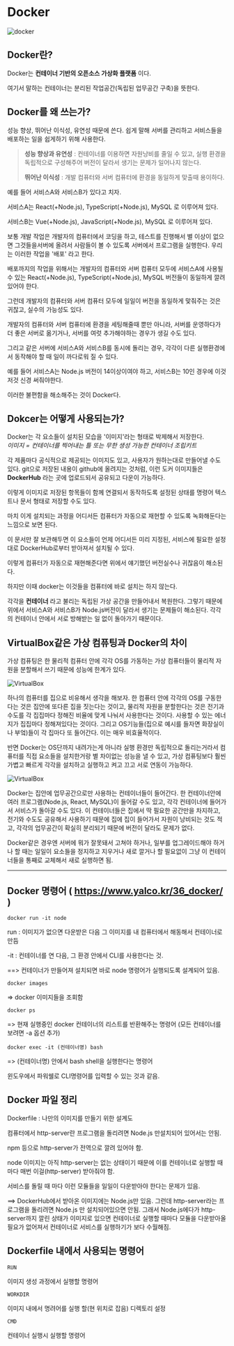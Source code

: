 # Docker

![docker](../../img/docker.png)

## Docker란?

Docker는 **컨테이너 기반의 오픈소스 가상화 플랫폼** 이다.

여기서 말하는 컨테이너는 분리된 작업공간(독립된 업무공간 구축)을 뜻한다.

## Docker를 왜 쓰는가?

성능 향상, 뛰어난 이식성, 유연성 때문에 쓴다. 쉽게 말해 서버를 관리하고 서비스들을 배포하는 일을 쉽게하기 위해 사용한다.

> **성능 향상과 유연성** : 컨테이너를 이용하면 자원낭비를 줄일 수 있고, 실행 환경을 독립적으로 구성해주어 버전이 달라서 생기는 문제가 일어나지 않는다. 
> 
> **뛰어난 이식성** : 개발 컴퓨터와 서버 컴퓨터에 환경을 동일하게 맞출때 용이하다.

예를 들어 서비스A와 서비스B가 있다고 치자.

서비스A는 React(+Node.js), TypeScript(+Node.js), MySQL 로 이루어져 있다.

서비스B는 Vue(+Node.js), JavaScript(+Node.js), MySQL 로 이루어져 있다.

보통 개발 작업은 개발자의 컴퓨터에서 코딩을 하고, 테스트를 진행해서 별 이상이 없으면 그것들을서버에 올려서 사람들이 볼 수 있도록 서버에서 프로그램을 실행한다. 우리는 이러한 작업을 '배포' 라고 한다.

배포까지의 작업을 위해서는 개발자의 컴퓨터와 서버 컴퓨터 모두에 서비스A에 사용될 수 있는 React(+Node.js), TypeScript(+Node.js), MySQL 버전들이 동일하게 깔려있어야 한다.

그런데 개발자의 컴퓨터와 서버 컴퓨터 모두에 일일이 버전을 동일하게 맟줘주는 것은 귀찮고, 실수의 가능성도 있다.

개발자의 컴퓨터와 서버 컴퓨터에 환경을 세팅해줄때 뿐만 아니라, 서버를 운영하다가 더 좋은 서버로 옮기거나, 서버를 여럿 추가해야하는 경우가 생길 수도 있다.

그리고 같은 서버에 서비스A와 서비스B를 동시에 돌리는 경우, 각각이 다른 실행환경에서 동작해야 할 때 일이 까다로워 질 수 있다.

예를 들어 서비스A는 Node.js 버전이 14이상이여야 하고, 서비스B는 10인 경우에 이것저것 신경 써줘야한다.

이러한 불편함을 해소해주는 것이 Docker다.

## Dokcer는 어떻게 사용되는가?

Docker는 각 요소들이 설치된 모습을 '이미지'라는 형태로 박제해서 저장한다. <br>*이미지 = 컨테이너를 찍어내는 틀 또는 무한 생성 가능한 컨테이너 조립키트*

각 제품마다 공식적으로 제공되는 이미지도 있고, 사용자가 원하는대로 만들어낼 수도 있다. git으로 저장된 내용이 github에 올려지는 것처럼, 이런 도커 이미지들은 **DockerHub** 라는 곳에 업로드되서
공유되고 다운이 가능하다.

이렇게 이미지로 저장된 항목들이 함께 연결되서 동작하도록 설정된 상태를 명령어 텍스트나 문서 형태로 저장할 수도 있다.

마치 이게 설치되는 과정을 어디서든 컴퓨터가 자동으로 재현할 수 있도록 녹화해둔다는 느낌으로 보면 된다.

이 문서만 잘 보관해두면 이 요소들이 언제 어디서든 미리 지정된, 서비스에 필요한 설정대로 DockerHub로부터 받아져서 설치될 수 있다.

이렇게 컴퓨터가 자동으로 재현해준다면 위에서 얘기했던 버전실수나 귀찮음이 해소된다.

하지만 이때 docker는 이것들을 컴퓨터에 바로 설치는 하지 않는다.

각각을 **컨테이너** 라고 불리는 독립된 가상 공간을 만들어내서 복원한다. 그렇기 때문에 위에서 서비스A와 서비스B가 Node.js버전이 달라서 생기는 문제들이 해소된다. 각각의 컨테이너 안에서 서로 방해받는 일
없이 돌아가기 때문이다.

## VirtualBox같은 가상 컴퓨팅과 Docker의 차이

가상 컴퓨팅은 한 물리적 컴퓨터 안에 각각 OS를 가동하는 가상 컴퓨터들이 물리적 자원을 분할해서 쓰기 때문에 성능에 한계가 있다.

![VirtualBox](../../img/VirtualBox.JPG)

하나의 컴퓨터를 집으로 비유해서 생각을 해보자. 한 컴퓨터 안에 각각의 OS를 구동한다는 것은 집안에 또다른 집을 짓는다는 것이고, 물리적 자원을 분할한다는 것은 전기과 수도를 각 집집마다 정해진 비율에
맞게 나눠서 사용한다는 것이다. 사용할 수 있는 에너지가 집집마다 정해져있다는 것이다. 그리고 OS기능들(집으로 예시를 들자면 화장실이나 부엌)들이 각 집마다 또 들어간다. 이는 매우 비효율적이다.

반면 Docker는 OS단까지 내려가는게 아니라 실행 환경만 독립적으로 돌리는거라서 컴퓨터를 직접 요소들을 설치한거랑 별 차이없는 성능을 낼 수 있고, 가상 컴퓨팅보다 훨씬 가볍고 빠르게 각각을 설치하고 실행하고
켜고 끄고 서로 연동이 가능하다.

![VirtualBox](../../img/DockerInner.JPG)

Docker는 집안에 업무공간으로만 사용하는 컨테이너들이 들어간다. 한 컨테이너안에 여러 프로그램(Node.js, React, MySQL)이 들어갈 수도 있고, 각각 컨테이너에 들어가서 서비스가 돌아갈 수도 있다.
이 컨테이너들은 집에서 딱 필요한 공간만을 차지하고, 전기와 수도도 공유해서 사용하기 때문에 집에 집이 들어가서 자원이 낭비되는 것도 적고, 각각의 업무공간이 확실히 분리되기 때문에 버전이 달라도 문제가 없다. 

Docker같은 경우엔 서버에 뭐가 잘못돼서 고쳐야 하거나, 일부를 업그레이드해야 하거나 할 때는 일일이 요소들을 정지하고 지우거나 새로 깔거나 할 필요없이 그냥 이 컨테이너들을 통째로 교체해서 새로 실행하면 됨.



<hr>

## Docker 명령어 ( https://www.yalco.kr/36_docker/ )

`docker run -it node`

run : 이미지가 없으면 다운받은 다음 그 이미지를 내 컴퓨터에서 해동해서 컨테이너로 만듬

-it : 컨테이너를 연 다음, 그 환경 안에서 CLI를 사용한다는 것.

==> 컨테이너가 만들어져 설치되면 바로 node 명령어가 실행되도록 설계되어 있음.

`docker images`

=> docker 이미지들을 조회함

`docker ps`

=> 현재 실행중인 docker 컨테이너의 리스트를 반환해주는 명령어 (모든 컨테이너를 보려면 -a 옵션 추가)

`docker exec -it (컨테이너명) bash`

=> (컨테이너명) 안에서 bash shell을 실행한다는 명령어

윈도우에서 파워쉘로 CLI명령어를 입력할 수 있는 것과 같음.


## Docker 파일 정리

Dockerfile : 나만의 이미지를 만들기 위한 설계도

컴퓨터에서 http-server란 프로그램을 돌리려면 Node.js 만설치되어 있어서는 안됨.

npm 등으로 http-server가 전역으로 깔려 있어야 함.

node 이미지는 아직 http-server는 없는 상태이기 때문에 이를 컨테이너로 실행할 때마다 매번 이걸(http-server) 받아줘야 함.

서비스를 돌릴 때 마다 이런 모듈들을 일일이 다운받아야 한다는 문제가 있음.

==> DockerHub에서 받아온 이미지에는 Node.js만 있음. 
그런데 http-server라는 프로그램을 돌리려면 Node.js 만 설치되어있으면 안됨.
그래서 Node.js에다가 http-server까지 깔린 상태가 이미지로 있으면 컨테이너로 실행할 때마다 모듈을 다운받아올 필요가 없어져서 컨테이너로 서비스를 실행하기가 보다 수월해짐.

## Dockerfile 내에서 사용되는 명령어

`RUN`

이미지 생성 과정에서 실행할 명령어

`WORKDIR`

이미지 내에서 명려어를 실행 할(현 위치로 잡음) 디렉토리 설정

`CMD`

컨테이너 실행시 실행할 명령어


















<!-- 메모
<hr>

이 서비스A를 한마디로 정의 하자면예시를 들면서 이해를 하면 쉽다.

참고 -> https://www.youtube.com/watch?v=tPjpcsgxgWc

분리된 작업공간(독립된 업무공간 구축) => Container. Docker만 있으면 docker hub에 업로드한 장비들을 내가 지정한 형태한 형태로 어디든 설치할 수 있고, 장비들에 문제가 생기더라도 그냥 새로

복원이 가능.

같은 곳의 다른 비품들과 서로 방해하지 않는 해당 작업만의 업무환경을 만들어낼 수 있음.

서버를 돌리기 위한 환경을 구축하는데 도움이 됨.

언어, 웹서버, DB, 자동배포툴 등 여러가지를 버전 신경써서 다운받은 다음, 서로 잘 맞물려 동작할 수 있도록 이것저것 설정해야함.

근데 서버를 운영하다보면 더 성능 좋은 서버로 옮겨가거나, 늘어난 접속량 처리를 위해 서버를 여럿 추가해야 하게 될 수 있음..

그러면 또 일일이 다 설치해줘야함. 이걸 한명이 하면 그나마 나은데 그게 아닐 가능성이 높으니깐...

뿐만 아니라, 같은 서버에 여러 서비스를 돌리는 경우, 각각이 다른 실행환경에서 동작해야 할 때 일이 까다로워 질 수 있음.

예를들어 기존서버는 java7이었는데 새서비스가 java8에서 동작하는거면 또 이것저것 신경써줘야함.

먼저 각 요소들이 설치된 모습을 이미지라는 형태로 박제해서 저장함. 각 제품마다 공식적으로 제공되는 이미지도 있고,

사용자가 원하는대로 만들어낼 수 도 있음.

git으로 저장된 내용이 github에 올려지는 것처럼, 이 도커 이미지들은 Dockerhub라는 곳에 업로드되서 공유되고 다운 가능.

그리고 이렇게 이미지로 저장된 항목들이 함께 연결되서 동작하도록 설정된 상태를 명령어 텍스트나 문서 형태로 저장할 수도 있음.

마치 이게 설치되는 과정을 어디서든 컴퓨터가 자동으로 재현할 수 있도록 녹화해둔다는 느낌으로!

이 문서만 잘 보관해두면 이 요소들이 언제 어디서든 미리 지정된, 서비스에 필요한 설정대로 DockerHub로부터 받아져서 설치될 수 있음.

docker는 이것들을 컴퓨터에 바로 설치는 안함.

각각을 컨테이너라고 불리는 독립된 가상 공간을 만들어내서 복원함.

때문에 아까 말했던 서비스 처럼 다른 버전의 자바를 돌리는 서비스들도 각각의 컨테이너 안에서 서로 방해받는 일 없이 돌아갈 수 있음.

virtualBox같은 가상 컴퓨팅하고는 다른 구조.

가상 컴퓨팅은 한 물리적 컴퓨터 안에 각각 OS를 가동하는 가상 컴퓨터들이 물리적 자원을 분할해서 쓰기 때문에 성능에 한계가 있음.

![VirtualBox](../../img/VirtualBox.JPG)

도커는 OS단까지 내려가는게 아니라 실행 환경만 독립적으로 돌리는거라서 컴퓨터를 직접 요소들을 설치한거랑 별 차이없는 성능을 낼 수 있고, 가상 컴퓨팅보다 훨씬 가볍고 빠르게 각각을 설치하고 실행하고 켜고 끄고 서로

연동이 가능하다.

![VirtualBox](../../img/DockerInner.JPG)

그래서 이제는 서버에 뭐가 잘못돼서 고쳐야 하거나, 일부를 업그레이드해야 하거나 할 때는 일일이 요소들을 정지하고 지우거나 새로 깔거나 할 필요없이 그냥 이 컨테이너들을 통째로 교체해서 새로 실행하면 됨.

서버를 관리하고 서비스들을 배포하는 일이 쉬워진거임.

<hr>

참고 -> https://www.youtube.com/watch?v=hWPv9LMlme8

기본적으로 Front-end, Back-end, DB로 구성되는 서비스를 예시로 들겠다.

Front-end -> Svelte로 짜서 build한 결과물을 Node.js의 http-server에 올릴꺼임. html, css, js를 브라우저에서 사이트로 볼 수 있도록 웹서버를 돌릴꺼임.

Back-end -> python으로 된 Flask 프레임워크를 사용함. rest api로 데이터를 프론트와 주고받을꺼임. 여기에 사용될 데이터들은 DB에 저장됨

DB -> MySQL 을 사용

개발 작업은 보통 개발자의 컴퓨터에서 코딩을 하고, 테스트를 진행해서 별 이상이 없으면 그것들을 서버에 올려서 사람들이 볼 수 있도록 서버에서 프로그램을 실행, 즉 '배포'를 해야함.

그러려면 개발자의 컴퓨터와 서버 모두에 이를 돌릴수 있는 Node.js, Python, MySQL이 가능한 버전들이 동일하게 깔려있어야함.

개발용 컴퓨터, 서버용 컴퓨터
-->

